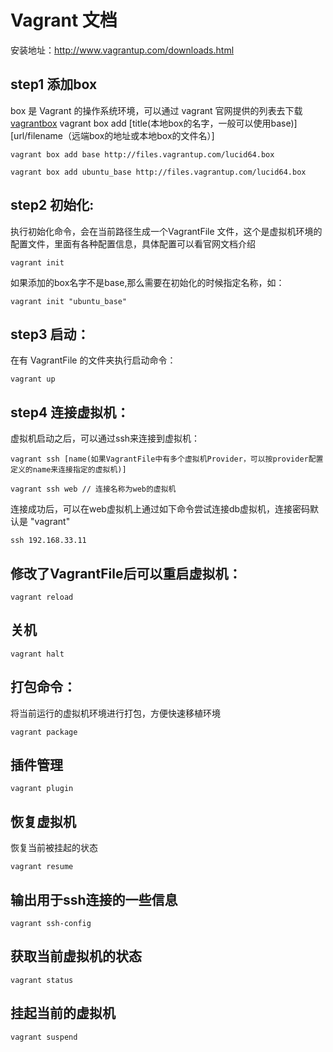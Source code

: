 # Vagrant 文档

安装地址：http://www.vagrantup.com/downloads.html 

## step1 添加box

box 是 Vagrant 的操作系统环境，可以通过 vagrant 官网提供的列表去下载 [vagrantbox](http://www.vagrantbox.es)
vagrant box add [title(本地box的名字，一般可以使用base)] [url/filename（远端box的地址或本地box的文件名）]

`vagrant box add base http://files.vagrantup.com/lucid64.box`

`vagrant box add ubuntu_base http://files.vagrantup.com/lucid64.box`

## step2 初始化:

执行初始化命令，会在当前路径生成一个VagrantFile 文件，这个是虚拟机环境的配置文件，里面有各种配置信息，具体配置可以看官网文档介绍

`vagrant init`

如果添加的box名字不是base,那么需要在初始化的时候指定名称，如：

`vagrant init "ubuntu_base"`

## step3 启动：

在有 VagrantFile 的文件夹执行启动命令：

`vagrant up`

## step4 连接虚拟机：

虚拟机启动之后，可以通过ssh来连接到虚拟机：

`vagrant ssh [name(如果VagrantFile中有多个虚拟机Provider，可以按provider配置定义的name来连接指定的虚拟机)]`

`vagrant ssh web // 连接名称为web的虚拟机`

连接成功后，可以在web虚拟机上通过如下命令尝试连接db虚拟机，连接密码默认是 "vagrant"

`ssh 192.168.33.11`

## 修改了VagrantFile后可以重启虚拟机：

`vagrant reload`

## 关机

`vagrant halt`

## 打包命令：

将当前运行的虚拟机环境进行打包，方便快速移植环境

`vagrant package`

## 插件管理

`vagrant plugin`

## 恢复虚拟机

恢复当前被挂起的状态

`vagrant resume`

## 输出用于ssh连接的一些信息

`vagrant ssh-config`

## 获取当前虚拟机的状态

`vagrant status`

## 挂起当前的虚拟机

`vagrant suspend`




